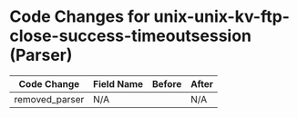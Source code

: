 # Code Changes for unix-unix-kv-ftp-close-success-timeoutsession (Parser)

| Code Change | Field Name | Before | After |
|-------------|------------|--------|-------|
| removed_parser | N/A |  | N/A |